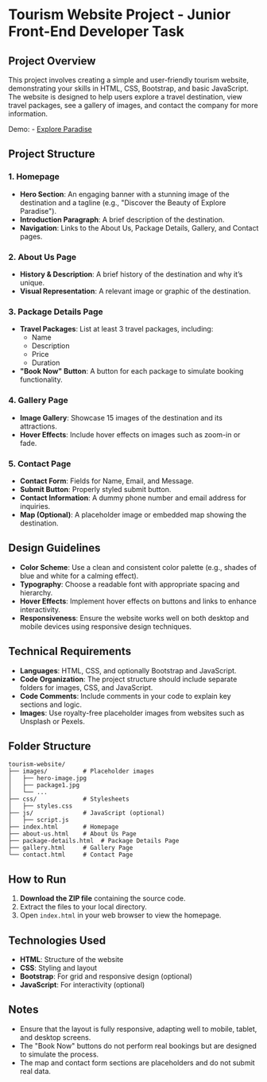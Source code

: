 # Tourism Website Project - Junior Front-End Developer Task

## Project Overview

This project involves creating a simple and user-friendly tourism website, demonstrating your skills in HTML, CSS, Bootstrap, and basic JavaScript. The website is designed to help users explore a travel destination, view travel packages, see a gallery of images, and contact the company for more information.

Demo: - [Explore Paradise](https://parthasarathy27.github.io/Tourism-Website/index.html)

## Project Structure

### 1. Homepage
- **Hero Section**: An engaging banner with a stunning image of the destination and a tagline (e.g., "Discover the Beauty of Explore Paradise").
- **Introduction Paragraph**: A brief description of the destination.
- **Navigation**: Links to the About Us, Package Details, Gallery, and Contact pages.

### 2. About Us Page
- **History & Description**: A brief history of the destination and why it’s unique.
- **Visual Representation**: A relevant image or graphic of the destination.

### 3. Package Details Page
- **Travel Packages**: List at least 3 travel packages, including:
  - Name
  - Description
  - Price
  - Duration
- **"Book Now" Button**: A button for each package to simulate booking functionality.

### 4. Gallery Page
- **Image Gallery**: Showcase 15 images of the destination and its attractions.
- **Hover Effects**: Include hover effects on images such as zoom-in or fade.

### 5. Contact Page
- **Contact Form**: Fields for Name, Email, and Message.
- **Submit Button**: Properly styled submit button.
- **Contact Information**: A dummy phone number and email address for inquiries.
- **Map (Optional)**: A placeholder image or embedded map showing the destination.

## Design Guidelines

- **Color Scheme**: Use a clean and consistent color palette (e.g., shades of blue and white for a calming effect).
- **Typography**: Choose a readable font with appropriate spacing and hierarchy.
- **Hover Effects**: Implement hover effects on buttons and links to enhance interactivity.
- **Responsiveness**: Ensure the website works well on both desktop and mobile devices using responsive design techniques.

## Technical Requirements

- **Languages**: HTML, CSS, and optionally Bootstrap and JavaScript.
- **Code Organization**: The project structure should include separate folders for images, CSS, and JavaScript.
- **Code Comments**: Include comments in your code to explain key sections and logic.
- **Images**: Use royalty-free placeholder images from websites such as Unsplash or Pexels.
  
## Folder Structure

```
tourism-website/
├── images/          # Placeholder images
│   ├── hero-image.jpg
│   ├── package1.jpg
│   └── ...
├── css/             # Stylesheets
│   ├── styles.css
├── js/              # JavaScript (optional)
│   ├── script.js
├── index.html       # Homepage
├── about-us.html    # About Us Page
├── package-details.html  # Package Details Page
├── gallery.html     # Gallery Page
└── contact.html     # Contact Page
```

## How to Run

1. **Download the ZIP file** containing the source code.
2. Extract the files to your local directory.
3. Open `index.html` in your web browser to view the homepage.

## Technologies Used

- **HTML**: Structure of the website
- **CSS**: Styling and layout
- **Bootstrap**: For grid and responsive design (optional)
- **JavaScript**: For interactivity (optional)

## Notes

- Ensure that the layout is fully responsive, adapting well to mobile, tablet, and desktop screens.
- The "Book Now" buttons do not perform real bookings but are designed to simulate the process.
- The map and contact form sections are placeholders and do not submit real data.
